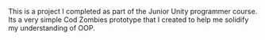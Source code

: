 This is a project I completed as part of the Junior Unity programmer course. Its a very simple Cod Zombies prototype that I created to help me solidify my understanding of OOP. 
